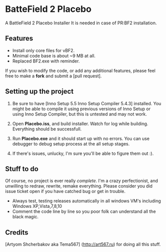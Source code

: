 BatteField 2 Placebo
==============

A BattleField 2 Placebo Installer
It is needed in case of PR:BF2 installation.

Features
---------------------
- Install only core files for vBF2.
- Minimal code base is about ~9 MB at all.
- Replaced BF2.exe with reminder.

If you wish to modify the code, or add any additional features, please feel free to make a **fork** and submit a [pull request].


Setting up the project
---------------------

1. Be sure to have [Inno Setup 5.5 Inno Setup Compiler 5.4.3] installed. You might be able to compile it using previous versions of Inno Setup or using Inno Setup Compiler, but this is untested and may not work.

2. Open **Placebo.iss**, and build installer. Watch for log while building. Everything should be successfull.

3. Run **Placebo.exe** and it should start up with no errors. You can use debugger to debug setup process at the all setup stages.

4. If there's issues, unlucky, I'm sure you'll be able to figure them out :).
    
Stuff to do
---------------------
Of course, no project is ever really *complete*. I'm a crazy perfectionist, and unwilling to redraw, rewrite, remake everything. 
Please consider you did issue ticket open if you have catched bug or get in trouble.

- Always test, testing releases automatically in all windows VM's including Windows XP,Vista,7,8,10
- Comment the code line by line so you poor folk can understand all the black magic.

Credits
---------------------

[Artyom Shcherbakov aka Tema567] (http://art567.ru) for doing all this stuff.